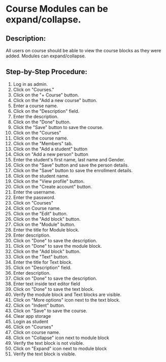 # Course Modules can be expand/collapse.

## Description:

All users on course should be able to view the course blocks as they were added. Modules can expand/collapse.

## Step-by-Step Procedure:

1. Log in as admin.
2. Click on "Courses."
3. Click on the "+ Course" button.
4. Click on the "Add a new course" button.
5. Enter a course name.
6. Click on the "Description" field.
7. Enter the description.
8. Click on the "Done" button.
9. Click the "Save" button to save the course.
10. Click on the "Courses"
11. Click on the course name.
12. Click on the "Members" tab.
13. Click on the "Add a student" button
14. Click on "Add a new person" button
15. Enter the student's first name, last name and Gender.
16. Click on the "Save" button and save the person details.
17. Click on the "Save" button to save the enrollment details.
18. Click on the student name.
19. Click on the "View profile" button.
20. Click on the "Create account" button.
21. Enter the username.
22. Enter the password.
23. Click on "Courses"
24. Click on Course name. 
25. Click on the "Edit" button. 
26. Click on the "Add block" button. 
27. Click on the "Module" button. 
28. Enter the title for Module block. 
29. Enter description. 
30. Click on "Done" to save the description. 
31. Click on "Done" to save the module block. 
32. Click on the "Add block" button. 
33. Click on the "Text" button. 
34. Enter the title for Text block. 
35. Click on "Description" field. 
36. Enter description. 
37. Click on "Done" to save the description. 
38. Enter text inside text editor field 
39. Click on "Done" to save the text block. 
40. Verify the module block and Text blocks are visible.
41. Click on "More options" icon next to the text block. 
42. Click on "Indent" button. 
43. Click on "Save" to save the course.
44. Clear app storage
45. Login as student
46. Click on "Courses"
47. Click on course name.
48. Click on "Collapse" icon next to module block
49. Verify the text block is not visible.
50.  Click on "Expand" icon next to module block 
51. Verify the text block is visible.